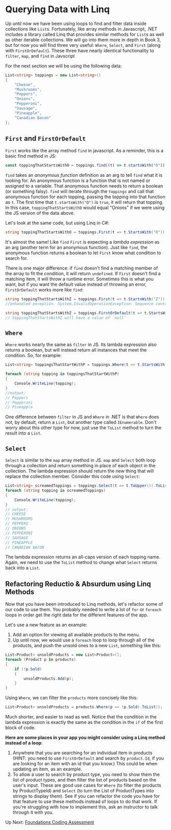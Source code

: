 # Querying Data with Linq

Up until now we have been using loops to find and filter data inside collections like `List`s. Fortunately, like array methods in Javascript, .NET includes a library called Linq that provides similar methods for `List`s as well as other iterable collections. We will go into them more in depth in Book 3, but for now you will find three very useful: `Where`, `Select`, and `First` (along with `FirstOrDefault`). These three have nearly identical functionality to `filter`, `map`, and `find` in Javscript

For the next section we will be using the following data:

```csharp
List<string> toppings = new List<string>()
{
    "Cheese",
    "Mushrooms",
    "Peppers",
    "Onions",
    "Pepperoni",
    "Sausage",
    "Pineapple",
    "Canadian Bacon"
};
```

## `First` and `FirstOrDefault`

`First` works like the array method `find` in javascript. As a reminder, this is a basic find method in JS:

```javascript
const toppingThatStartsWithO = toppings.find((t) => t.startsWith("O"));
```

`find` takes an _anonymous function_ definition as an arg to tell `find` what it is looking for. An anonymous function is a function that is not named or assigned to a variable. That anonymous function needs to return a boolean (or something falsy). `find` will iterate through the `toppings` and call that anonymous function for each topping, passing the topping into that function as `t`. The first time that `t.startsWith("O")` is `true`, it will return that topping. In this case, `toppingThatStartsWithO` would equal "Onions" if we were using the JS version of the data above.

Let's look at the same code, but using Linq in C#:

```csharp
string toppingThatStartsWithO = toppings.First(t => t.StartsWith("O"));
```

It's almost the same! Like `find` `First` is expecting a _lambda expression_ as an arg (another term for an anonymous function). Just like `find`, the anonymous function returns a boolean to let `First` know what condition to search for.

There is one major difference: if `find` doesn't find a matching member of the array to fit the condition, it will return `undefined`. If `First` doesn't find a matching item, it will throw a runtime error. Sometimes this is what you want, but if you want the default value instead of throwing an error, `FirstOrDefault` works more like `find`:

```csharp
string toppingThatStartsWithZ = toppings.First(t => t.StartsWith("Z"));
//Unhandled exception. System.InvalidOperationException: Sequence contains no matching element

string toppingThatStartsWithZ = toppings.FirstOrDefault(t => t.StartsWith("Z"));
// toppingThatStartsWithZ will have a value of `null`
```

## `Where`

`Where` works nearly the same as `filter` in JS. Its lambda expression also returns a boolean, but will instead return all instances that meet the condition. So, for example:

```csharp
List<string> toppingsThatStartWithP = toppings.Where(t => t.StartsWith("P")).ToList();

foreach (string topping in toppingsThatStartWithP)
{
    Console.WriteLine(topping);
}
//output:
// Peppers
// Pepperoni
// Pineapple
```

One difference between `filter` in JS and `Where` in .NET is that `Where` does not, by default, return a `List`, but another type called `IEnumerable`. Don't worry about this other type for now, just use the `ToList` method to turn the result into a `List`.

## `Select`

`Select` is similar to the `map` array method in JS. `map` and `Select` both loop through a collection and return something in place of each object in the collection. The lambda expression should return the new thing that will replace the collection member. Consider this code using `Select`:

```csharp
List<string> screamedToppings = toppings.Select(t => t.ToUpper()).ToList();
foreach (string topping in screamedToppings)
{
    Console.WriteLine(topping);
}
// output:
// CHEESE
// MUSHROOMS
// PEPPERS
// ONIONS
// PEPPERONI
// SAUSAGE
// PINEAPPLE
// CANADIAN BACON
```

The lambda expression returns an all-caps version of each topping name. Again, we need to use the `ToList` method to change what `Select` returns back into a `List`. 

## Refactoring Reductio & Absurdum using Linq Methods
Now that you have been introduced to Linq methods, let's refactor some of our code to use them. You probably needed to write a lot of `for` or `foreach` loops in order get the right data for the different features of the app. 

Let's use a new feature as an example:

1. Add an option for viewing all available products to the menu. 
1. Up until now, we would use a `foreach` loop to loop through all of the products, and push the unsold ones to a new `List`, something like this: 

``` csharp
List<Product> unsoldProducts = new List<Product>();
foreach (Product p in products)
{
    if (!p.Sold)
    {
        unsoldProducts.Add(p);
    }
}
```
Using `Where`, we can filter the `products` more concisely like this:
``` csharp
List<Product> unsoldProducts = products.Where(p => !p.Sold).ToList();
```
Much shorter, and easier to read as well. Notice that the condition in the lambda expression is exactly the same as the condition in the `if` of the first block of code. 

**Here are some places in your app you might consider using a Linq method instead of a loop**:
1. Anywhere that you are searching for an individual item in products (HINT: you need to use `FirstOrDefault` and search by `product.Id`, if you are looking for an item with an id that you know.) This could be when updating an item, as an example. 
1. To allow a user to search by product type, you need to show them the list of product types, and then filter the list of products based on the user's input. These are good use cases for `Where` (to filter the products by ProductTypeId) and `Select` (to turn the List of ProductTypes into strings to display them). See if you can refactor the code you have for that feature to use these methods instead of loops to do that work. If you're struggling with how to implement this, ask an instructor to talk through it with you.  

Up Next: [Foundations Coding Assessment](./coding-self-assessment.md)